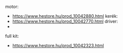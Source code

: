 motor:
 - https://www.hestore.hu/prod_10042880.html
kerék:
 - https://www.hestore.hu/prod_10042770.html
driver:
 - 

full kit:
 - https://www.hestore.hu/prod_10042323.html


